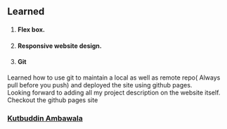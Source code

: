 ## Learned 
1. #### Flex box.
2. #### Responsive website design.
3. #### Git
Learned how to use git to maintain a local as well as remote repo( Always pull before you push) and deployed the site using github pages.<br>
Looking forward to adding all my project description on the website itself. <br>
Checkout the github pages site 
### [Kutbuddin Ambawala](https://explorerkut.github.io/PortfolioWebsite/)
